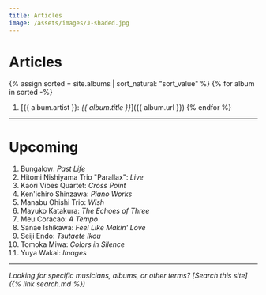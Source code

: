 ```yaml
---
title: Articles
image: /assets/images/J-shaded.jpg
---
```


# Articles 

{% assign sorted = site.albums | sort_natural: "sort_value" %}
{% for album in sorted -%}
1. [{{ album.artist }}: *{{ album.title }}*]({{ album.url }})
{% endfor %}

---

# Upcoming

1. Bungalow: *Past Life*
1. Hitomi Nishiyama Trio "Parallax": *Live*
1. Kaori Vibes Quartet: *Cross Point*
1. Ken'ichiro Shinzawa: *Piano Works*
1. Manabu Ohishi Trio: *Wish*
1. Mayuko Katakura: *The Echoes of Three*
1. Meu Coracao: *A Tempo*
1. Sanae Ishikawa: *Feel Like Makin' Love*
1. Seiji Endo: *Tsutaete Ikou*
1. Tomoka Miwa: *Colors in Silence*
1. Yuya Wakai: *Images*


---

*Looking for specific musicians, albums, or other terms? [Search this site]({% link search.md %})*
